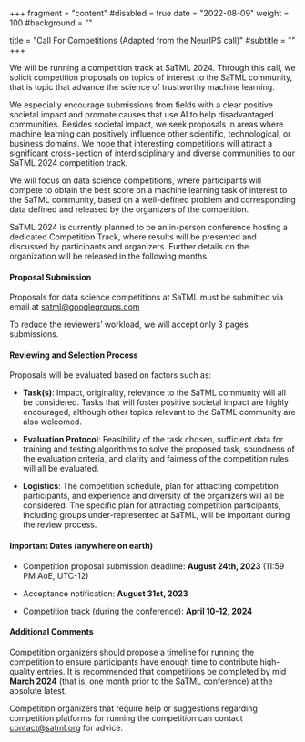 +++
fragment = "content"
#disabled = true
date = "2022-08-09"
weight = 100
#background = ""

title = "Call For Competitions (Adapted from the NeurIPS call)"
#subtitle = ""
+++

We will be running a competition track at SaTML 2024. Through this call, we solicit competition proposals on topics of interest to the SaTML community, that is topic that advance the science of trustworthy machine learning.

We especially encourage submissions from fields with a clear positive societal impact and promote causes that use AI to help disadvantaged communities. Besides societal impact, we seek proposals in areas where machine learning can positively influence other scientific, technological, or business domains. We hope that interesting competitions will attract a significant cross-section of interdisciplinary and diverse communities to our SaTML 2024 competition track.

We will focus on data science competitions, where participants will compete to obtain the best score on a machine learning task of interest to the SaTML community, based on a well-defined problem and corresponding data defined and released by the organizers of the competition.

SaTML 2024 is currently planned to be an in-person conference hosting a dedicated Competition Track, where results will be presented and discussed by participants and organizers. Further details on the organization will be released in the following months. 

#### Proposal Submission

Proposals for data science competitions at SaTML must be submitted via email at [satml@googlegroups.com](mailto:satml@googlegroups.com)

To reduce the reviewers’ workload, we will accept only 3 pages submissions.

#### Reviewing and Selection Process

Proposals will be evaluated based on factors such as:

* **Task(s)**: Impact, originality, relevance to the SaTML community will all be considered. Tasks that will foster positive societal impact are highly encouraged, although other topics relevant to the SaTML community are also welcomed.

* **Evaluation Protocol**: Feasibility of the task chosen, sufficient data for training and testing algorithms to solve the proposed task, soundness of the evaluation criteria, and clarity and fairness of the competition rules will all be evaluated.

* **Logistics**: The competition schedule, plan for attracting competition participants, and experience and diversity of the organizers will all be considered. The specific plan for attracting competition participants, including groups under-represented at SaTML, will be important during the review process.

#### Important Dates (anywhere on earth)

* Competition proposal submission deadline: **August 24th, 2023** (11:59 PM AoE, UTC-12)

* Acceptance notification: **August 31st, 2023**

* Competition track (during the conference): **April 10-12, 2024**

#### Additional Comments

Competition organizers should propose a timeline for running the competition to ensure participants have enough time to contribute high-quality entries. It is recommended that competitions be completed by mid **March 2024** (that is, one month prior to the SaTML conference) at the absolute latest.

Competition organizers that require help or suggestions regarding competition platforms for running the competition can contact [contact@satml.org](mailto:contact@satml.org) for advice.